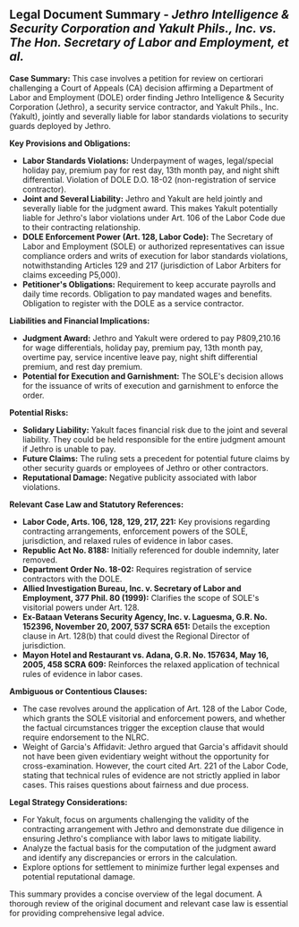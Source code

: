 ## Legal Document Summary - *Jethro Intelligence & Security Corporation and Yakult Phils., Inc. vs. The Hon. Secretary of Labor and Employment, et al.*

**Case Summary:** This case involves a petition for review on certiorari challenging a Court of Appeals (CA) decision affirming a Department of Labor and Employment (DOLE) order finding Jethro Intelligence & Security Corporation (Jethro), a security service contractor, and Yakult Phils., Inc. (Yakult), jointly and severally liable for labor standards violations to security guards deployed by Jethro.

**Key Provisions and Obligations:**

*   **Labor Standards Violations:** Underpayment of wages, legal/special holiday pay, premium pay for rest day, 13th month pay, and night shift differential. Violation of DOLE D.O. 18-02 (non-registration of service contractor).
*   **Joint and Several Liability:** Jethro and Yakult are held jointly and severally liable for the judgment award. This makes Yakult potentially liable for Jethro's labor violations under Art. 106 of the Labor Code due to their contracting relationship.
*   **DOLE Enforcement Power (Art. 128, Labor Code):** The Secretary of Labor and Employment (SOLE) or authorized representatives can issue compliance orders and writs of execution for labor standards violations, notwithstanding Articles 129 and 217 (jurisdiction of Labor Arbiters for claims exceeding P5,000).
*   **Petitioner's Obligations:** Requirement to keep accurate payrolls and daily time records. Obligation to pay mandated wages and benefits. Obligation to register with the DOLE as a service contractor.

**Liabilities and Financial Implications:**

*   **Judgment Award:** Jethro and Yakult were ordered to pay P809,210.16 for wage differentials, holiday pay, premium pay, 13th month pay, overtime pay, service incentive leave pay, night shift differential premium, and rest day premium.
*   **Potential for Execution and Garnishment:** The SOLE's decision allows for the issuance of writs of execution and garnishment to enforce the order.

**Potential Risks:**

*   **Solidary Liability:** Yakult faces financial risk due to the joint and several liability. They could be held responsible for the entire judgment amount if Jethro is unable to pay.
*   **Future Claims:** The ruling sets a precedent for potential future claims by other security guards or employees of Jethro or other contractors.
*   **Reputational Damage:** Negative publicity associated with labor violations.

**Relevant Case Law and Statutory References:**

*   **Labor Code, Arts. 106, 128, 129, 217, 221:** Key provisions regarding contracting arrangements, enforcement powers of the SOLE, jurisdiction, and relaxed rules of evidence in labor cases.
*   **Republic Act No. 8188:** Initially referenced for double indemnity, later removed.
*   **Department Order No. 18-02:** Requires registration of service contractors with the DOLE.
*   **Allied Investigation Bureau, Inc. v. Secretary of Labor and Employment, 377 Phil. 80 (1999):** Clarifies the scope of SOLE's visitorial powers under Art. 128.
*   **Ex-Bataan Veterans Security Agency, Inc. v. Laguesma, G.R. No. 152396, November 20, 2007, 537 SCRA 651:** Details the exception clause in Art. 128(b) that could divest the Regional Director of jurisdiction.
*   **Mayon Hotel and Restaurant vs. Adana, G.R. No. 157634, May 16, 2005, 458 SCRA 609:** Reinforces the relaxed application of technical rules of evidence in labor cases.

**Ambiguous or Contentious Clauses:**

*   The case revolves around the application of Art. 128 of the Labor Code, which grants the SOLE visitorial and enforcement powers, and whether the factual circumstances trigger the exception clause that would require endorsement to the NLRC.
*   Weight of Garcia's Affidavit: Jethro argued that Garcia's affidavit should not have been given evidentiary weight without the opportunity for cross-examination. However, the court cited Art. 221 of the Labor Code, stating that technical rules of evidence are not strictly applied in labor cases. This raises questions about fairness and due process.

**Legal Strategy Considerations:**

*   For Yakult, focus on arguments challenging the validity of the contracting arrangement with Jethro and demonstrate due diligence in ensuring Jethro's compliance with labor laws to mitigate liability.
*   Analyze the factual basis for the computation of the judgment award and identify any discrepancies or errors in the calculation.
*   Explore options for settlement to minimize further legal expenses and potential reputational damage.

This summary provides a concise overview of the legal document. A thorough review of the original document and relevant case law is essential for providing comprehensive legal advice.
